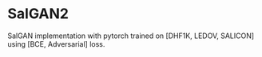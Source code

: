 # SalGAN2
SalGAN implementation with pytorch trained on [DHF1K, LEDOV, SALICON] using [BCE, Adversarial] loss.
